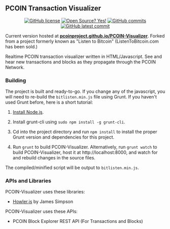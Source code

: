 ## PCOIN Transaction Visualizer ##

<div align="center">

[![GitHub license](https://img.shields.io/github/license/pcoinproject/PCOIN-Visualizer)](https://github.com/pcoinproject/PCOIN-Visualizer/blob/gh-pages/LICENSE)
[![Open Source? Yes!](https://badgen.net/badge/Open%20Source%20%3F/Yes%21/blue?icon=github)](https://github.com/pcoinproject/PCOIN-Visualizer)
[![GitHub commits](https://badgen.net/github/commits/pcoinproject/PCOIN-Visualizer/gh-pages)](https://GitHub.com/pcoinproject/PCOIN-Visualizer/commit/gh-pages/)
[![GitHub latest commit](https://badgen.net/github/last-commit/pcoinproject/PCOIN-Visualizer/gh-pages)](https://GitHub.com/pcoinproject/PCOIN-Visualizer/commit/gh-pages/)

</div>

Current version hosted at [**pcoinproject.github.io/PCOIN-Visualizer**](https://visualizer.pcoin.dev). Forked from a project formerly known as "Listen to Bitcoin" (ListenToBitcoin.com has been sold.)

Realtime PCOIN transaction visualizer written in HTML/Javascript. See and hear new transactions and blocks as they propagate through the PCOIN Network.

### Building ###

The project is built and ready-to-go. If you change any of the javascript, you will need to re-build the `bitlisten.min.js` file using Grunt. If you haven't used Grunt before, here is a short tutorial:

1. [Install Node.js](https://nodejs.org/download/).

2. Install grunt-cli using `sudo npm install -g grunt-cli`.

2. Cd into the project directory and run `npm install` to install the proper Grunt version and dependencies for this project.

3. Run `grunt` to build PCOIN-Visualizer. Alternatively, run `grunt watch` to build PCOIN-Visualizer, host it at http://localhost:8000, and watch for and rebuild changes in the source files.

The compiled/minified script will be output to `bitlisten.min.js`.

### APIs and Libraries ###

PCOIN-Visualizer uses these libraries:

* [Howler.js](http://goldfirestudios.com/blog/104/howler.js-Modern-Web-Audio-Javascript-Library) by James Simpson

PCOIN-Visualizer uses these APIs:

* PCOIN Block Explorer REST API (For Transactions and Blocks)

